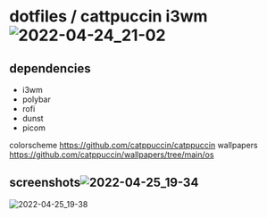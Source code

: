 # dotfiles / cattpuccin i3wm![2022-04-24_21-02](https://user-images.githubusercontent.com/21215412/165128761-01c872f8-31e8-4498-b1ae-46e3b680b56c.png)
## dependencies
- i3wm
- polybar
- rofi
- dunst
- picom

colorscheme
https://github.com/catppuccin/catppuccin
wallpapers
https://github.com/catppuccin/wallpapers/tree/main/os

## screenshots![2022-04-25_19-34](https://user-images.githubusercontent.com/21215412/165133863-b2a42a27-5971-4299-a08f-51b9fe36bd3b.png)
![2022-04-25_19-38](https://user-images.githubusercontent.com/21215412/165134228-54d7f5b1-f014-4b8c-8ab4-6e42f126e05d.png)
